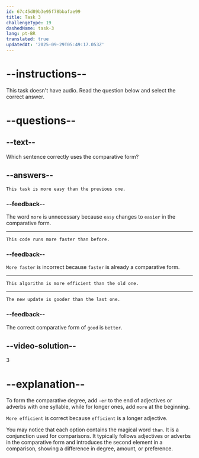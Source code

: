 ```yaml
---
id: 67c45d89b3e95f78bbafae99
title: Task 3
challengeType: 19
dashedName: task-3
lang: pt-BR
translated: true
updatedAt: '2025-09-29T05:49:17.053Z'
---
```


# --instructions--

This task doesn't have audio. Read the question below and select the correct answer.

# --questions--

## --text--

Which sentence correctly uses the comparative form?

## --answers--

`This task is more easy than the previous one.`  

### --feedback--

The word `more` is unnecessary because `easy` changes to `easier` in the comparative form.

---

`This code runs more faster than before.` 

### --feedback--

`More faster` is incorrect because `faster` is already a comparative form.

---

`This algorithm is more efficient than the old one.` 

---

`The new update is gooder than the last one.`

### --feedback--

The correct comparative form of `good` is `better`.

## --video-solution--

3

# --explanation--

To form the comparative degree, add `-er` to the end of adjectives or adverbs with one syllable, while for longer ones, add `more` at the beginning.

`More efficient` is correct because `efficient` is a longer adjective.

You may notice that each option contains the magical word `than`. It is a conjunction used for comparisons. It typically follows adjectives or adverbs in the comparative form and introduces the second element in a comparison, showing a difference in degree, amount, or preference.
